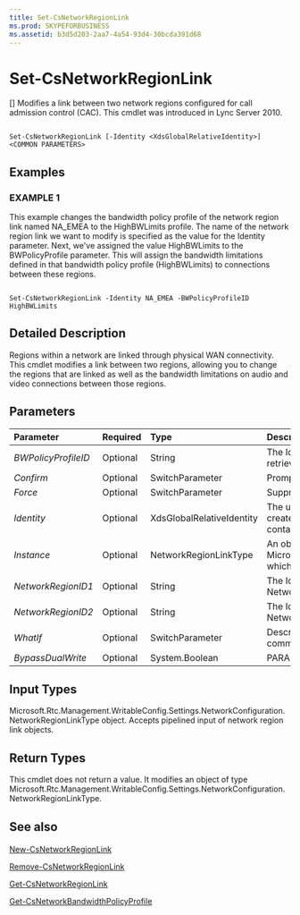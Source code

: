 ```yaml
---
title: Set-CsNetworkRegionLink
ms.prod: SKYPEFORBUSINESS
ms.assetid: b3d5d203-2aa7-4a54-93d4-30bcda391d68
---
```



# Set-CsNetworkRegionLink
[]
Modifies a link between two network regions configured for call admission control (CAC). This cmdlet was introduced in Lync Server 2010.
  
    
    


```

Set-CsNetworkRegionLink [-Identity <XdsGlobalRelativeIdentity>] <COMMON PARAMETERS>

```


## Examples


  
    
    

### EXAMPLE 1

This example changes the bandwidth policy profile of the network region link named NA_EMEA to the HighBWLimits profile. The name of the network region link we want to modify is specified as the value for the Identity parameter. Next, we've assigned the value HighBWLimits to the BWPolicyProfile parameter. This will assign the bandwidth limitations defined in that bandwidth policy profile (HighBWLimits) to connections between these regions.
  
    
    

```

Set-CsNetworkRegionLink -Identity NA_EMEA -BWPolicyProfileID HighBWLimits
```


## Detailed Description

Regions within a network are linked through physical WAN connectivity. This cmdlet modifies a link between two regions, allowing you to change the regions that are linked as well as the bandwidth limitations on audio and video connections between those regions.
  
    
    

## Parameters



|**Parameter**|**Required**|**Type**|**Description**|
|:-----|:-----|:-----|:-----|
| _BWPolicyProfileID_ <br/> |Optional  <br/> |String  <br/> |The Identity of the bandwidth policy profile that will define the limitations for this link. You can retrieve a list of available profiles by calling the **Get-CsNetworkBandwidthPolicyProfile** cmdlet. <br/> |
| _Confirm_ <br/> |Optional  <br/> |SwitchParameter  <br/> |Prompts you for confirmation before executing the command.  <br/> |
| _Force_ <br/> |Optional  <br/> |SwitchParameter  <br/> |Suppresses any confirmation prompts that would otherwise be displayed before making changes.  <br/> |
| _Identity_ <br/> |Optional  <br/> |XdsGlobalRelativeIdentity  <br/> |The unique identifier for the network region link you want to modify. Network region links are created only at the global scope, so this identifier does not need to specify a scope. Instead, it contains a string that is a unique name that identifies that link.  <br/> |
| _Instance_ <br/> |Optional  <br/> |NetworkRegionLinkType  <br/> |An object reference to a network region link. This object must be of type Microsoft.Rtc.Management.WritableConfig.Settings.NetworkConfiguration.NetworkRegionLinkType, which can be retrieved by calling the **Get-CsNetworkRegionLink** cmdlet. <br/> |
| _NetworkRegionID1_ <br/> |Optional  <br/> |String  <br/> |The Identity (NetworkRegionID) of the region that is linked to the region identified by the NetworkRegionID2 property.  <br/> |
| _NetworkRegionID2_ <br/> |Optional  <br/> |String  <br/> |The Identity (NetworkRegionID) of the region that is linked to the region identified by the NetworkRegionID1 property.  <br/> |
| _WhatIf_ <br/> |Optional  <br/> |SwitchParameter  <br/> |Describes what would happen if you executed the command without actually executing the command.  <br/> |
| _BypassDualWrite_ <br/> |Optional  <br/> |System.Boolean  <br/> |PARAMVALUE: $true | $false  <br/> |
   

## Input Types

Microsoft.Rtc.Management.WritableConfig.Settings.NetworkConfiguration.NetworkRegionLinkType object. Accepts pipelined input of network region link objects.
  
    
    

## Return Types

This cmdlet does not return a value. It modifies an object of type Microsoft.Rtc.Management.WritableConfig.Settings.NetworkConfiguration.NetworkRegionLinkType.
  
    
    

## See also


#### 


  
    
    
 [New-CsNetworkRegionLink](new-csnetworkregionlink.md)
  
    
    
 [Remove-CsNetworkRegionLink](remove-csnetworkregionlink.md)
  
    
    
 [Get-CsNetworkRegionLink](get-csnetworkregionlink.md)
  
    
    
 [Get-CsNetworkBandwidthPolicyProfile](get-csnetworkbandwidthpolicyprofile.md)
